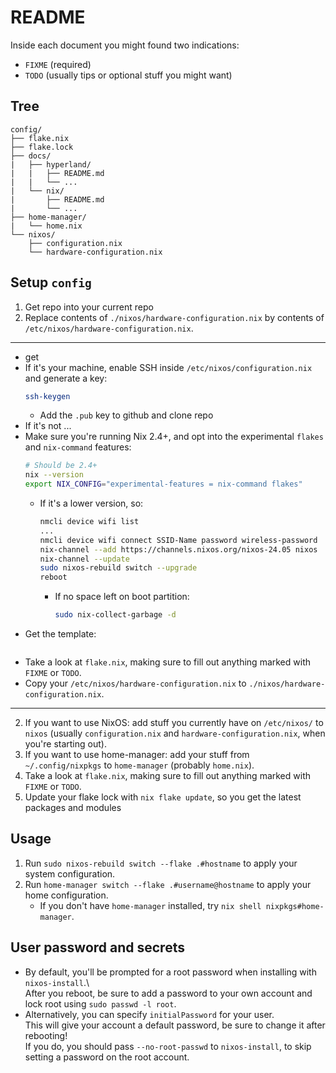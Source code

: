 # README
Inside each document you might found two indications:
+ `FIXME` (required)
+ `TODO` (usually tips or optional stuff you might want)

## Tree
```
config/
├── flake.nix
├── flake.lock
├── docs/
|   ├── hyperland/
|   |   ├── README.md
|   |   └── ...
|   └── nix/
|       ├── README.md
|       └── ...
├── home-manager/
|   └── home.nix
└── nixos/
    ├── configuration.nix
    └── hardware-configuration.nix
```

## Setup `config`
1. Get repo into your current repo
2. Replace contents of `./nixos/hardware-configuration.nix` by contents of `/etc/nixos/hardware-configuration.nix`.

---

+ get 
+ If it's your machine, enable SSH inside `/etc/nixos/configuration.nix` and generate a key:
  ```sh
  ssh-keygen
  ```
  + Add the `.pub` key to github and clone repo
+ If it's not ...
+ Make sure you're running Nix 2.4+, and opt into the experimental `flakes` and `nix-command` features:
  ```sh
  # Should be 2.4+
  nix --version
  export NIX_CONFIG="experimental-features = nix-command flakes"
  ```
  + If it's a lower version, so:
    ```sh
    nmcli device wifi list
    ...
    nmcli device wifi connect SSID-Name password wireless-password
    nix-channel --add https://channels.nixos.org/nixos-24.05 nixos
    nix-channel --update
    sudo nixos-rebuild switch --upgrade
    reboot
    ```
    + If no space left on boot partition: 
      ```sh
      sudo nix-collect-garbage -d
      ```
+ Get the template:
  ```sh
  ```
+ Take a look at `flake.nix`, making sure to fill out anything marked with `FIXME` or `TODO`.
+ Copy your `/etc/nixos/hardware-configuration.nix` to `./nixos/hardware-configuration.nix`.

---


2. If you want to use NixOS: add stuff you currently have on `/etc/nixos/` to `nixos` (usually `configuration.nix` and `hardware-configuration.nix`, when you're starting out).
3. If you want to use home-manager: add your stuff from `~/.config/nixpkgs` to `home-manager` (probably `home.nix`).
4. Take a look at `flake.nix`, making sure to fill out anything marked with `FIXME` or `TODO`.
5. Update your flake lock with `nix flake update`, so you get the latest packages and modules

## Usage
1. Run `sudo nixos-rebuild switch --flake .#hostname` to apply your system configuration.
2. Run `home-manager switch --flake .#username@hostname` to apply your home configuration.
   + If you don't have `home-manager` installed, try `nix shell nixpkgs#home-manager`.

## User password and secrets
+ By default, you'll be prompted for a root password when installing with `nixos-install`.\  
  After you reboot, be sure to add a password to your own account and lock root using `sudo passwd -l root`.
+ Alternatively, you can specify `initialPassword` for your user.\
  This will give your account a default password, be sure to change it after rebooting!\
  If you do, you should pass `--no-root-passwd` to `nixos-install`, to skip setting a password on the root account.
